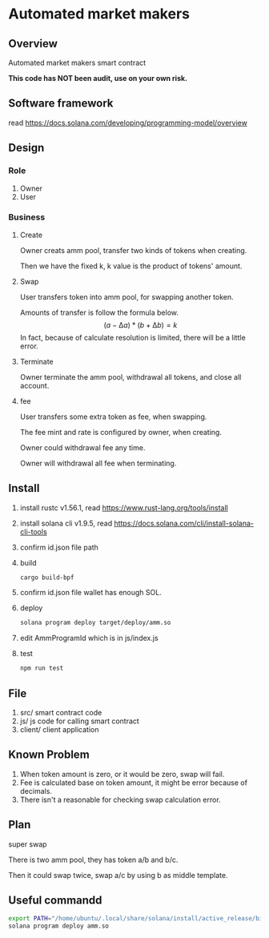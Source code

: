 # Automated market makers

## Overview

Automated market makers smart contract

**This code has NOT been audit, use on your own risk.**

## Software framework

read https://docs.solana.com/developing/programming-model/overview

## Design

### Role

1. Owner
2. User

### Business

1. Create

   Owner creats amm pool, transfer two kinds of tokens when creating.

   Then we have the fixed k, k value is the product of tokens' amount.

2. Swap

   User transfers token into amm pool, for swapping another token.

   Amounts of transfer is follow the formula below.
   $$
   (a-∆a)*(b+∆b)=k
   $$
   In fact, because of calculate resolution is limited, there will be a little error.

3. Terminate

   Owner terminate the amm pool, withdrawal all tokens, and close all account.

4. fee

   User transfers some extra token as fee, when swapping.

   The fee mint and rate is configured by owner, when creating.

   Owner could withdrawal fee any time.

   Owner will withdrawal all fee when terminating.


## Install

1. install rustc v1.56.1, read https://www.rust-lang.org/tools/install

2. install solana cli v1.9.5, read https://docs.solana.com/cli/install-solana-cli-tools

3. confirm id.json file path

4. build

   ```bash
   cargo build-bpf
   ```

5. confirm id.json file wallet has enough SOL.

6. deploy

   ```bash
   solana program deploy target/deploy/amm.so
   ```

7. edit AmmProgramId which is in js/index.js 

8. test

   ```bash
   npm run test
   ```

## File

1. src/ smart contract code
2. js/ js code for calling smart contract
3. client/ client application

## Known Problem

1. When token amount is zero, or it would be zero, swap will fail.
2. Fee is calculated base on token amount, it might be error because of decimals.
3. There isn't a reasonable for checking swap calculation error. 

## Plan

super swap

There is two amm pool, they has token a/b and b/c.

Then it could swap twice, swap a/c by using b as middle template.

## Useful commandd

```bash
export PATH="/home/ubuntu/.local/share/solana/install/active_release/bin:$PATH"
solana program deploy amm.so
```

